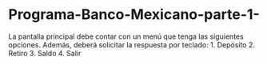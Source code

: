 # Programa-Banco-Mexicano-parte-1-
La pantalla principal debe contar con un menú que tenga las siguientes opciones. Además, deberá solicitar la respuesta por teclado: 1. Depósito 2. Retiro 3. Saldo 4. Salir
